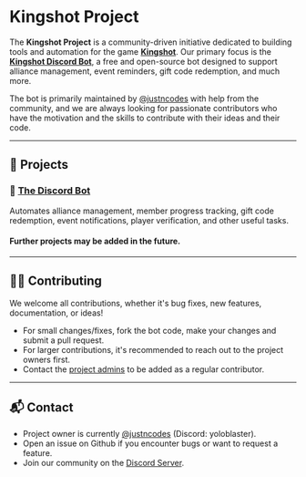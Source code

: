 # Kingshot Project

The **Kingshot Project** is a community-driven initiative dedicated to building tools and automation for the game [**Kingshot**](https://www.centurygames.com/games/kingshot/). Our primary focus is the [**Kingshot Discord Bot**](https://github.com/kingshot-project/Kingshot-Discord-Bot), a free and open-source bot designed to support alliance management, event reminders, gift code redemption, and much more.

The bot is primarily maintained by [@justncodes](https://github.com/justncodes) with help from the community, and we are always looking for passionate contributors who have the motivation and the skills to contribute with their ideas and their code.

---

## 🌟 Projects

### 🤖 [**The Discord Bot**](https://github.com/kingshot-project/Kingshot-Discord-Bot)  
 Automates alliance management, member progress tracking, gift code redemption, event notifications, player verification, and other useful tasks.
 
#### Further projects may be added in the future.

---

## 🧑‍💻 Contributing

We welcome all contributions, whether it's bug fixes, new features, documentation, or ideas!

- For small changes/fixes, fork the bot code, make your changes and submit a pull request.
- For larger contributions, it's recommended to reach out to the project owners first.
- Contact the [project admins](https://github.com/orgs/kingshot-project/people) to be added as a regular contributor.

---

## 📬 Contact

- Project owner is currently [@justncodes](https://github.com/justncodes) (Discord: yoloblaster).
- Open an issue on Github if you encounter bugs or want to request a feature.
- Join our community on the [Discord Server](https://discord.gg/h8w6N6my4a).
